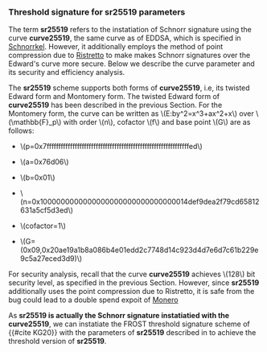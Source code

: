 
### Threshold signature for sr25519 parameters


The term **sr25519** refers to the instatiation of Schnorr signature using the curve **curve25519**, the same curve as of EDDSA, which is specified in [Schnorrkel](https://github.com/w3f/schnorrkel). However, it additionally employs the method of point compression due to  [Ristretto](https://ristretto.group) to make makes Schnorr signatures over the Edward's curve more secure. Below we describe the curve parameter and its security and efficiency analysis.

The **sr25519** scheme supports both forms of **curve25519**, i.e, its twisted Edward form and Montomery form. The twisted Edward form of **curve25519** has been described in the previous Section. For the Montomery form, the curve can be written as \\(E:by^2=x^3+ax^2+x\\) over \\(\mathbb{F}_p\\) with order \\(n\\), cofactor \\(f\\) and base point \\(G\\) are as follows:

- \\(p=0x7fffffffffffffffffffffffffffffffffffffffffffffffffffffffffffffed\\)

- \\(a=0x76d06\\)

- \\(b=0x01\\)

- \\(n=0x1000000000000000000000000000000014def9dea2f79cd65812631a5cf5d3ed\\)

- \\(cofactor=1\\)

- \\(G=(0x09,0x20ae19a1b8a086b4e01edd2c7748d14c923d4d7e6d7c61b229e9c5a27eced3d9)\\)

 For security analysis, recall that the curve **curve25519** achieves \\(128\\) bit security level, as specified in the previous Section. However, since **sr25519** additionally uses the point compression due to Ristretto, it is safe from the bug could lead to a double spend expoit of [Monero](./https://www.getmonero.org/2017/05/17/disclosure-of-a-major-bug-in-cryptonote-based-currencies.html)
 
As **sr25519 is actually the Schnorr signature instatiatied with the  curve25519**, we can instatiate the FROST threshold signature scheme of {{#cite KG20}} with the parameters of **sr25519** described in  to achieve the threshold version of **sr25519**.